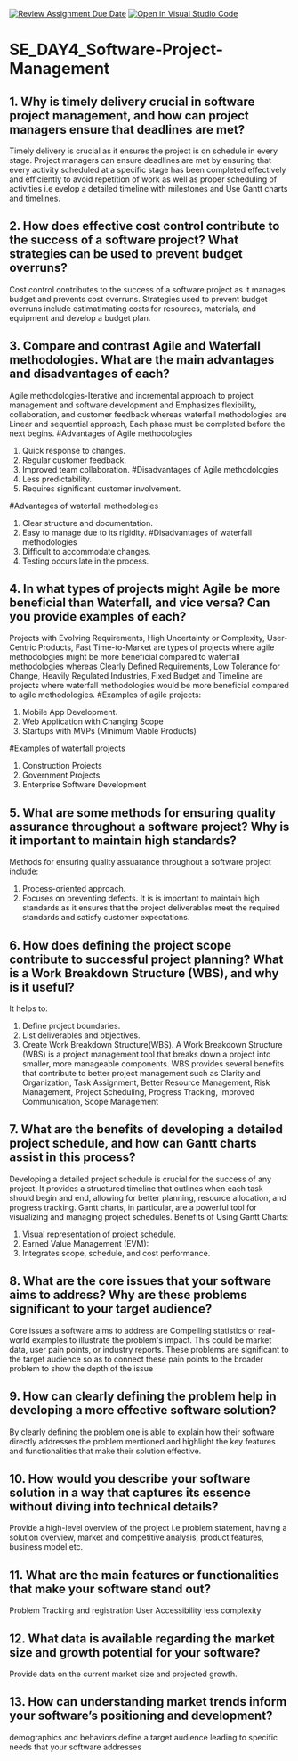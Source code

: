 [![Review Assignment Due Date](https://classroom.github.com/assets/deadline-readme-button-22041afd0340ce965d47ae6ef1cefeee28c7c493a6346c4f15d667ab976d596c.svg)](https://classroom.github.com/a/9pw6JKcu)
[![Open in Visual Studio Code](https://classroom.github.com/assets/open-in-vscode-2e0aaae1b6195c2367325f4f02e2d04e9abb55f0b24a779b69b11b9e10269abc.svg)](https://classroom.github.com/online_ide?assignment_repo_id=16189748&assignment_repo_type=AssignmentRepo)
# SE_DAY4_Software-Project-Management
## 1. Why is timely delivery crucial in software project management, and how can project managers ensure that deadlines are met? 
Timely delivery is crucial as it ensures the project is on schedule in every stage. Project managers can ensure deadlines are met by ensuring that every activity scheduled at a specific stage has been completed effectively and efficiently to avoid repetition of work as well as proper scheduling of activities i.e evelop a detailed timeline with milestones and Use Gantt charts and timelines.
## 2. How does effective cost control contribute to the success of a software project? What strategies can be used to prevent budget overruns?
Cost control contributes to the success of a software project as it manages budget and prevents cost overruns. Strategies used to prevent budget overruns include estimatimating costs for resources, materials, and equipment and develop a budget plan.
## 3. Compare and contrast Agile and Waterfall methodologies. What are the main advantages and disadvantages of each?
Agile methodologies-Iterative and incremental approach to project management and software development and Emphasizes flexibility, collaboration, and customer feedback whereas waterfall methodologies are Linear and sequential approach, Each phase must be completed before the next begins. 
#Advantages of Agile methodologies 
1. Quick response to changes.
2. Regular customer feedback.
3. Improved team collaboration.
#Disadvantages of Agile methodologies
1. Less predictability.
2. Requires significant customer involvement.

#Advantages of waterfall methodologies
1. Clear structure and documentation.
2. Easy to manage due to its rigidity.
#Disadvantages of waterfall methodologies
1. Difficult to accommodate changes.
2. Testing occurs late in the process.
## 4. In what types of projects might Agile be more beneficial than Waterfall, and vice versa? Can you provide examples of each?
Projects with Evolving Requirements, High Uncertainty or Complexity, User-Centric Products, Fast Time-to-Market are types of projects where agile methodologies might be more beneficial compared to waterfall methodologies whereas Clearly Defined Requirements, Low Tolerance for Change, Heavily Regulated Industries, Fixed Budget and Timeline are projects where waterfall methodologies would be more beneficial compared to agile methodologies. 
#Examples of agile projects: 
1. Mobile App Development.
2. Web Application with Changing Scope
3. Startups with MVPs (Minimum Viable Products)

#Examples of waterfall projects
1. Construction Projects
2. Government Projects
3. Enterprise Software Development
## 5. What are some methods for ensuring quality assurance throughout a software project? Why is it important to maintain high standards?
Methods for ensuring quality assuarance throughout a software project include:
1. Process-oriented approach.
2. Focuses on preventing defects.
It is is important to maintain high standards as it ensures that the project deliverables meet the required standards and satisfy customer expectations. 
## 6. How does defining the project scope contribute to successful project planning? What is a Work Breakdown Structure (WBS), and why is it useful?
It helps to:
1. Define project boundaries.
2. List deliverables and objectives.
3. Create Work Breakdown Structure(WBS).
A Work Breakdown Structure (WBS) is a project management tool that breaks down a project into smaller, more manageable components. WBS provides several benefits that contribute to better project management such as Clarity and Organization, Task Assignment, Better Resource Management, Risk Management, Project Scheduling, Progress Tracking, Improved Communication, Scope Management
## 7. What are the benefits of developing a detailed project schedule, and how can Gantt charts assist in this process?
Developing a detailed project schedule is crucial for the success of any project. It provides a structured timeline that outlines when each task should begin and end, allowing for better planning, resource allocation, and progress tracking. Gantt charts, in particular, are a powerful tool for visualizing and managing project schedules.
Benefits of Using Gantt Charts:
1. Visual representation of project schedule.
2. Earned Value Management (EVM):
3. Integrates scope, schedule, and cost performance.
## 8. What are the core issues that your software aims to address? Why are these problems significant to your target audience?
Core issues a software aims to address are Compelling statistics or real-world examples to illustrate the problem's impact. This could be market data, user pain points, or industry reports. These problems are significant to the target audience so as to connect these pain points to the broader problem to show the depth of the issue
## 9. How can clearly defining the problem help in developing a more effective software solution?
By clearly defining the problem one is able to explain  how their software directly addresses the problem mentioned and highlight the key features and functionalities that make their solution effective.
## 10. How would you describe your software solution in a way that captures its essence without diving into technical details?
Provide a high-level overview of the project i.e problem statement, having a solution overview, market and competitive analysis, product features, business model etc.

## 11. What are the main features or functionalities that make your software stand out?
Problem Tracking and registration
User Accessibility
less complexity
## 12. What data is available regarding the market size and growth potential for your software?
Provide data on the current market size and projected growth. 
## 13. How can understanding market trends inform your software’s positioning and development?
 demographics and behaviors define a target audience leading to specific needs that your software addresses
